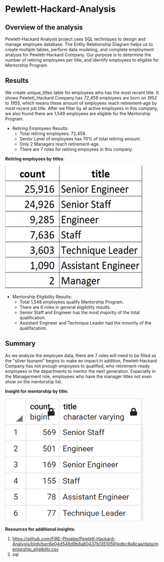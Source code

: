 # Pewlett-Hackard-Analysis

## Overview of the analysis
Pewlett-Hackard Analysis project uses SQL techniques to design and manage employee database. The Entity Relationship Diagram helps us to create multiple tables, perform data modeling, and complete employment analysis for Pewlett-Hackard Company. Our purpose is to determine the number of retiring employees per title, and identify employees to eligible for Mentorship Program.

## Results
We create unique_titles table for employees who has the most recent title. It shows Pewlett_Hackard Company has *72,458* employees are born on *1952* to *1955*, which means these amount of employees reach retirement-age by most recent job title. After we filter by all active employees in this company, we also found there are 1,549 employees are eligible for the Mentorship Program.
  - Retiring Employees Results:
    - Total retiring employees: 72,458.
    - Senior Level of employees has 70% of total retiring amount.
    - Only 2 Managers reach retirement-age.
    - There are 7 roles for retiring empoyees in this company.
    
  **Retiring employees by titles**:

<img src="Resources/unique title per retirement_age employee.PNG" width="450" height="400">


  - Mentorship Eligibility Results:
    - Total 1,548 employees qualify Mentorship Program.
    - There are 6 roles in general eligibility results.
    - Senior Staff and Engineer has the most majority of the total qualification.
    - Assistant Engineer and Technique Leader had the minority of the qualifacation.


## Summary 
As we analyze the employee data, there are 7 roles will need to be filled as the "silver tsunami" begins to make an impact.In addition, Pewlett-Hackard Company has not enough empoyees to qualified, who retirement-ready employees in the departments to mentor the next generation. Especially in the Managerment role, employees who have the manager titles not even show on the mentorship list. 
  
  **Insight for mentorship by title:**
 
<img src="Resources/Mentorship_eligib_count.PNG" width="450" height="400">

**Resources for additional insights:**
1. https://github.com/FIRE-Phoebe/Pewlett-Hackard-Analysis/blob/bec6e04d549d9b8a60437b13510591edbc8a8caa/data/mentorship_eligibilty.csv
2. sql.
